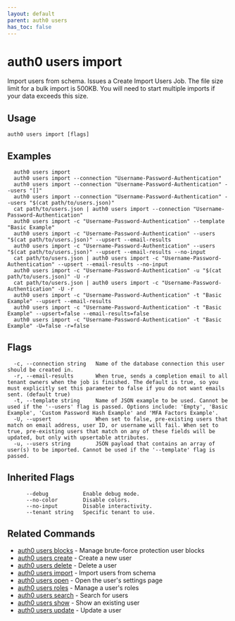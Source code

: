 ```yaml
---
layout: default
parent: auth0 users
has_toc: false
---
```

# auth0 users import

Import users from schema. Issues a Create Import Users Job. 
The file size limit for a bulk import is 500KB. You will need to start multiple imports if your data exceeds this size.

## Usage
```
auth0 users import [flags]
```

## Examples

```
  auth0 users import
  auth0 users import --connection "Username-Password-Authentication"
  auth0 users import --connection "Username-Password-Authentication" --users "[]"
  auth0 users import --connection "Username-Password-Authentication" --users "$(cat path/to/users.json)"
  cat path/to/users.json | auth0 users import --connection "Username-Password-Authentication"
  auth0 users import -c "Username-Password-Authentication" --template "Basic Example"
  auth0 users import -c "Username-Password-Authentication" --users "$(cat path/to/users.json)" --upsert --email-results
  auth0 users import -c "Username-Password-Authentication" --users "$(cat path/to/users.json)" --upsert --email-results --no-input
  cat path/to/users.json | auth0 users import -c "Username-Password-Authentication" --upsert --email-results --no-input
  auth0 users import -c "Username-Password-Authentication" -u "$(cat path/to/users.json)" -U -r
  cat path/to/users.json | auth0 users import -c "Username-Password-Authentication" -U -r
  auth0 users import -c "Username-Password-Authentication" -t "Basic Example" --upsert --email-results
  auth0 users import -c "Username-Password-Authentication" -t "Basic Example" --upsert=false --email-results=false
  auth0 users import -c "Username-Password-Authentication" -t "Basic Example" -U=false -r=false
```


## Flags

```
  -c, --connection string   Name of the database connection this user should be created in.
  -r, --email-results       When true, sends a completion email to all tenant owners when the job is finished. The default is true, so you must explicitly set this parameter to false if you do not want emails sent. (default true)
  -t, --template string     Name of JSON example to be used. Cannot be used if the '--users' flag is passed. Options include: 'Empty', 'Basic Example', 'Custom Password Hash Example' and 'MFA Factors Example'.
  -U, --upsert              When set to false, pre-existing users that match on email address, user ID, or username will fail. When set to true, pre-existing users that match on any of these fields will be updated, but only with upsertable attributes.
  -u, --users string        JSON payload that contains an array of user(s) to be imported. Cannot be used if the '--template' flag is passed.
```


## Inherited Flags

```
      --debug           Enable debug mode.
      --no-color        Disable colors.
      --no-input        Disable interactivity.
      --tenant string   Specific tenant to use.
```


## Related Commands

- [auth0 users blocks](auth0_users_blocks.md) - Manage brute-force protection user blocks
- [auth0 users create](auth0_users_create.md) - Create a new user
- [auth0 users delete](auth0_users_delete.md) - Delete a user
- [auth0 users import](auth0_users_import.md) - Import users from schema
- [auth0 users open](auth0_users_open.md) - Open the user's settings page
- [auth0 users roles](auth0_users_roles.md) - Manage a user's roles
- [auth0 users search](auth0_users_search.md) - Search for users
- [auth0 users show](auth0_users_show.md) - Show an existing user
- [auth0 users update](auth0_users_update.md) - Update a user


